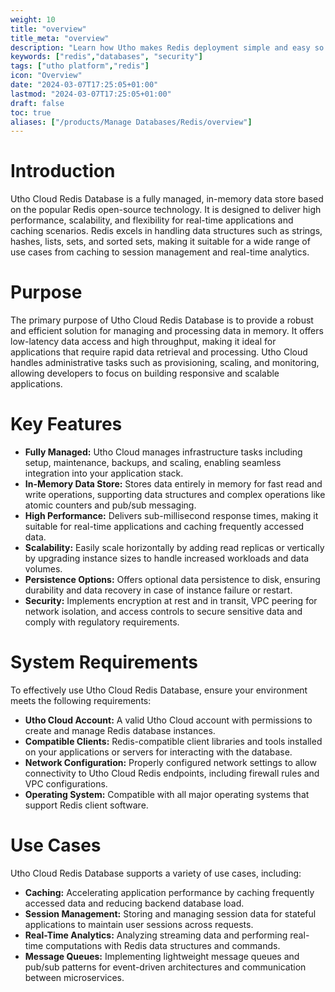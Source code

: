 ```yaml
---
weight: 10
title: "overview"
title_meta: "overview"
description: "Learn how Utho makes Redis deployment simple and easy so you easily anticipate your cloud infrastructure costs."
keywords: ["redis","databases", "security"]
tags: ["utho platform","redis"]
icon: "Overview"
date: "2024-03-07T17:25:05+01:00"
lastmod: "2024-03-07T17:25:05+01:00"
draft: false
toc: true
aliases: ["/products/Manage Databases/Redis/overview"]
---
```


<!-- # Overview -->

# Introduction
Utho Cloud Redis Database is a fully managed, in-memory data store based on the popular Redis open-source technology. It is designed to deliver high performance, scalability, and flexibility for real-time applications and caching scenarios. Redis excels in handling data structures such as strings, hashes, lists, sets, and sorted sets, making it suitable for a wide range of use cases from caching to session management and real-time analytics.

# Purpose
The primary purpose of Utho Cloud Redis Database is to provide a robust and efficient solution for managing and processing data in memory. It offers low-latency data access and high throughput, making it ideal for applications that require rapid data retrieval and processing. Utho Cloud handles administrative tasks such as provisioning, scaling, and monitoring, allowing developers to focus on building responsive and scalable applications.

# Key Features
- **Fully Managed:** Utho Cloud manages infrastructure tasks including setup, maintenance, backups, and scaling, enabling seamless integration into your application stack.
- **In-Memory Data Store:** Stores data entirely in memory for fast read and write operations, supporting data structures and complex operations like atomic counters and pub/sub messaging.
- **High Performance:** Delivers sub-millisecond response times, making it suitable for real-time applications and caching frequently accessed data.
- **Scalability:** Easily scale horizontally by adding read replicas or vertically by upgrading instance sizes to handle increased workloads and data volumes.
- **Persistence Options:** Offers optional data persistence to disk, ensuring durability and data recovery in case of instance failure or restart.
- **Security:** Implements encryption at rest and in transit, VPC peering for network isolation, and access controls to secure sensitive data and comply with regulatory requirements.

# System Requirements
To effectively use Utho Cloud Redis Database, ensure your environment meets the following requirements:
- **Utho Cloud Account:** A valid Utho Cloud account with permissions to create and manage Redis database instances.
- **Compatible Clients:** Redis-compatible client libraries and tools installed on your applications or servers for interacting with the database.
- **Network Configuration:** Properly configured network settings to allow connectivity to Utho Cloud Redis endpoints, including firewall rules and VPC configurations.
- **Operating System:** Compatible with all major operating systems that support Redis client software.

# Use Cases
Utho Cloud Redis Database supports a variety of use cases, including:
- **Caching:** Accelerating application performance by caching frequently accessed data and reducing backend database load.
- **Session Management:** Storing and managing session data for stateful applications to maintain user sessions across requests.
- **Real-Time Analytics:** Analyzing streaming data and performing real-time computations with Redis data structures and commands.
- **Message Queues:** Implementing lightweight message queues and pub/sub patterns for event-driven architectures and communication between microservices.
